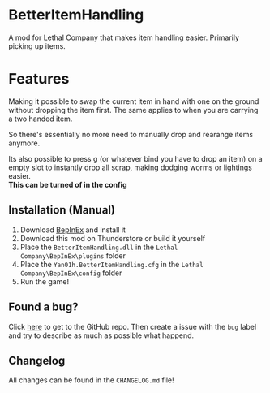 # BetterItemHandling

A mod for Lethal Company that makes item handling easier. Primarily picking up items.

# Features

Making it possible to swap the current item in hand with one on the ground without dropping the item
first. The same applies to when you are carrying a two handed item.

So there's essentially no more need to manually drop and rearange items anymore.

Its also possible to press g (or whatever bind you have to drop an item) on a empty slot to instantly
drop all scrap, making dodging worms or lightings easier.  
**This can be turned of in the config**

## Installation (Manual)

1. Download [BepInEx](https://thunderstore.io/c/lethal-company/p/BepInEx/BepInExPack/) and install it
2. Download this mod on Thunderstore or build it yourself
3. Place the `BetterItemHandling.dll` in the `Lethal Company\BepInEx\plugins` folder
3. Place the `Yan01h.BetterItemHandling.cfg` in the `Lethal Company\BepInEx\config` folder
4. Run the game!

## Found a bug?

Click [here](https://github.com/Yan01h/BetterItemHandling) to get to the GitHub repo. Then create a issue with the `bug` label and try to describe as much as possible what happend.

## Changelog

All changes can be found in the `CHANGELOG.md` file!